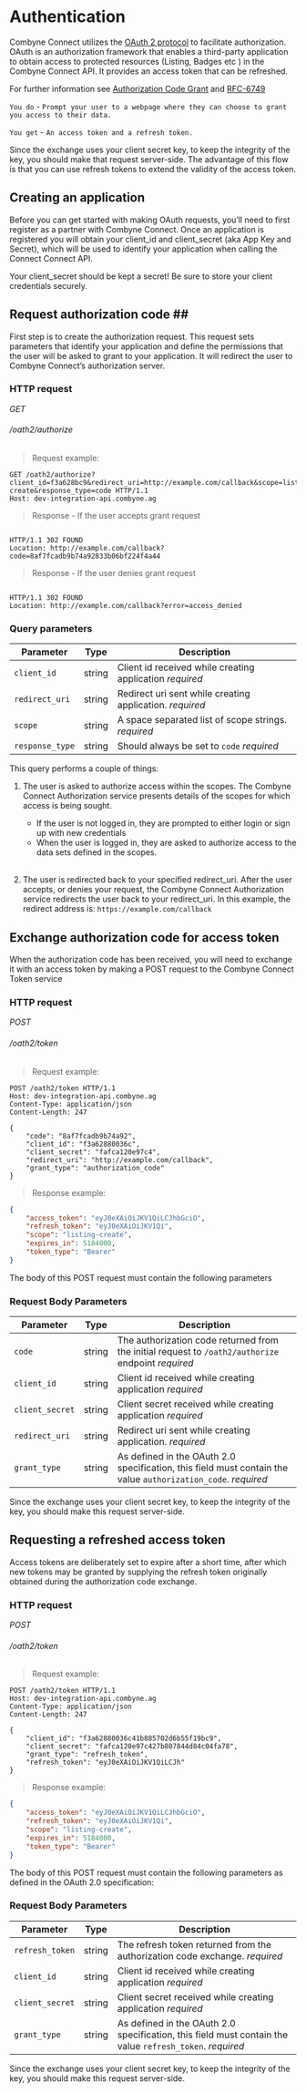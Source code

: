 # Authentication #

Combyne Connect utilizes the <a href="https://oauth.net/2/">OAuth 2 protocol</a> to facilitate authorization. OAuth is
an authorization framework that enables a third-party application to obtain access to protected resources (Listing, Badges
etc ) in the Combyne Connect API. It provides an access token that can be refreshed. 

For further information see <a href="https://oauth.net/2/grant-types/authorization-code/">Authorization Code Grant</a> and 
<a href="https://datatracker.ietf.org/doc/html/rfc6749#section-4.1">RFC-6749</a><br>

`You do`   -   `Prompt your user to a webpage where they can choose to grant you access to their data.` <br>

`You get`  - 	 `An access token and a refresh token.`

Since the exchange uses your client secret key, to keep the integrity of the key, you should make that request server-side.
The advantage of this flow is that you can use refresh tokens to extend the validity of the access token.


## Creating an application ##

Before you can get started with making OAuth requests, you’ll need to first register as a partner with Combyne Connect.
Once an application is registered you will obtain your client_id and client_secret (aka App Key and Secret), which will
be used to identify your application when calling the Connect Connect API.
<aside class="warning">
Your client_secret should be kept a secret! Be sure to store your client credentials securely.
</aside>

## Request authorization code ## <a name="authorization_request"></a>

First step is to create the authorization request. This request sets parameters that identify your application and
define the permissions that the user will be asked to grant to your application. It will redirect the user to Combyne
Connect’s authorization server.

### HTTP request ###

<div class="api-endpoint">
	<div class="endpoint-data">
		<i class="label label-get">GET</i>
		<h6>/oath2/authorize</h6>
	</div>
</div>

> Request example:

```http
GET /oath2/authorize?client_id=f3a628bc9&redirect_uri=http://example.com/callback&scope=listing-create&response_type=code HTTP/1.1
Host: dev-integration-api.combyne.ag
```

> Response - If the user accepts grant request

```http

HTTP/1.1 302 FOUND
Location: http://example.com/callback?code=8af7fcadb9b74a92833b06bf224f4a44
```

> Response - If the user denies grant request

```http

HTTP/1.1 302 FOUND
Location: http://example.com/callback?error=access_denied
```

### Query parameters ###

|   Parameter    |  Type  |                                                                                  Description                                                                                  |
|----------------|--------|-------------------------------------------------------------------------------------------------------------------------------------------------------------------------------|
| `client_id`     | string | Client id received while creating application <i class="label label-info">required</i>                                                                                                                       |
| `redirect_uri`        | string | Redirect uri sent while creating application. <i class="label label-info">required</i>                                                                        |
| `scope`      | string | A space separated list of scope strings.  <i class="label label-info">required</i> |
| `response_type`   | string | Should always be set to `code` <i class="label label-info">required</i>                                                                             |


This query performs a couple of things:   

1. The user is asked to authorize access within the scopes. The Combyne Connect Authorization service presents details of the scopes for which access is being sought. 
   - If the user is not logged in, they are prompted to either login or sign up with new credentials
   - When the user is logged in, they are asked to authorize access to the data sets defined in the scopes.<br/><br/>
  
2. The user is redirected back to your specified redirect_uri. 
   After the user accepts, or denies your request, the Combyne Connect Authorization service redirects the user back to your redirect_uri. In this example, the redirect address is: `https://example.com/callback`



## Exchange authorization code for access token ##

When the authorization code has been received, 
you will need to exchange it with an access token by making a POST request to the Combyne Connect Token service

### HTTP request ###

<div class="api-endpoint">
	<div class="endpoint-data">
		<i class="label label-post">POST</i>
		<h6>/oath2/token</h6>
	</div>
</div>

> Request example:

```http
POST /oath2/token HTTP/1.1
Host: dev-integration-api.combyne.ag
Content-Type: application/json
Content-Length: 247

{
    "code": "8af7fcadb9b74a92",
    "client_id": "f3a62880036c",
    "client_secret": "fafca120e97c4",
    "redirect_uri": "http://example.com/callback",
    "grant_type": "authorization_code"
}
```

> Response example:

```json
{
    "access_token": "eyJ0eXAiOiJKV1QiLCJhbGciO",
    "refresh_token": "eyJ0eXAiOiJKV1Qi",
    "scope": "listing-create",
    "expires_in": 5184000,
    "token_type": "Bearer"
}
```

The body of this POST request must contain the following parameters

### Request Body Parameters ###

|   Parameter    |  Type  |                                                                                  Description                                                                                  |
|----------------|--------|-------------------------------------------------------------------------------------------------------------------------------------------------------------------------------|
| `code`     | string | The authorization code returned from the initial request to `/oath2/authorize` endpoint <i class="label label-info">required</i>                                                                                                                       |
| `client_id`        | string | Client id received while creating application <i class="label label-info">required</i>                                                                        |
| `client_secret`      | string | Client secret received while creating application  <i class="label label-info">required</i> |
| `redirect_uri`   | string | Redirect uri sent while creating application. <i class="label label-info">required</i> |                                                                      |
| `grant_type`   | string | As defined in the OAuth 2.0 specification, this field must contain the value `authorization_code`. <i class="label label-info">required</i> |                                                                      |

<aside class="warning">
Since the exchange uses your client secret key, to keep the integrity of the key, you should make this request server-side.
</aside>


## Requesting a refreshed access token ##

Access tokens are deliberately set to expire after a short time, after which new tokens may be granted by supplying the refresh token originally obtained during the authorization code exchange.

### HTTP request ###

<div class="api-endpoint">
	<div class="endpoint-data">
		<i class="label label-post">POST</i>
		<h6>/oath2/token</h6>
	</div>
</div>

> Request example:

```http
POST /oath2/token HTTP/1.1
Host: dev-integration-api.combyne.ag
Content-Type: application/json
Content-Length: 247

{
    "client_id": "f3a62880036c41b885702d6b55f19bc9",
    "client_secret": "fafca120e97c427b807844d84c04fa78",
    "grant_type": "refresh_token",
    "refresh_token": "eyJ0eXAiOiJKV1QiLCJh"
}
```

> Response example:

```json
{
    "access_token": "eyJ0eXAiOiJKV1QiLCJhbGciO",
    "refresh_token": "eyJ0eXAiOiJKV1Qi",
    "scope": "listing-create",
    "expires_in": 5184000,
    "token_type": "Bearer"
}
```

The body of this POST request must contain the following parameters as defined in the OAuth 2.0 specification:

### Request Body Parameters ###

|   Parameter    |  Type  |                                                                                  Description                                                                                  |
|----------------|--------|-------------------------------------------------------------------------------------------------------------------------------------------------------------------------------|
| `refresh_token`     | string | The refresh token returned from the authorization code exchange. <i class="label label-info">required</i>                                                                                                                       |
| `client_id`        | string | Client id received while creating application <i class="label label-info">required</i>                                                                        |
| `client_secret`      | string | Client secret received while creating application  <i class="label label-info">required</i> |
| `grant_type`   | string | As defined in the OAuth 2.0 specification, this field must contain the value `refresh_token`. <i class="label label-info">required</i> |                                                                      |

<aside class="warning">
Since the exchange uses your client secret key, to keep the integrity of the key, you should make this request server-side.
</aside>
